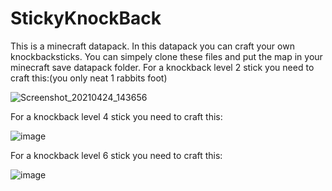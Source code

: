 # StickyKnockBack
This is a minecraft datapack. In this datapack you can craft your own knockbacksticks.
You can simpely clone these files and put the map in your minecraft save datapack folder.
For a knockback level 2 stick you need to craft this:(you only neat 1 rabbits foot)

![Screenshot_20210424_143656](https://user-images.githubusercontent.com/60816194/115959056-9b60cb00-a50a-11eb-89ea-15d2a791e7db.png)

For a knockback level 4 stick you need to craft this:

![image](https://user-images.githubusercontent.com/60816194/115959141-f09cdc80-a50a-11eb-9770-167c0da66715.png)

For a knockback level 6 stick you need to craft this:

![image](https://user-images.githubusercontent.com/60816194/115959168-2fcb2d80-a50b-11eb-84bc-f252a56cd459.png)

